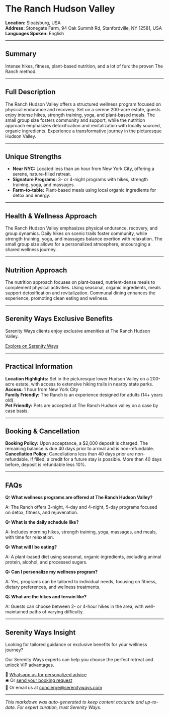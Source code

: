 # The Ranch Hudson Valley

**Location:** Sloatsburg, USA  
**Address:** Stonegate Farm, 94 Oak Summit Rd, Stanfordville, NY 12581, USA  
**Languages Spoken:** English

---

## Summary

Intense hikes, fitness, plant-based nutrition, and a lot of fun: the proven The Ranch method.

---

## Full Description

The Ranch Hudson Valley offers a structured wellness program focused on physical endurance and recovery. Set on a serene 200-acre estate, guests enjoy intense hikes, strength training, yoga, and plant-based meals. The small group size fosters community and support, while the nutrition approach emphasizes detoxification and revitalization with locally sourced, organic ingredients. Experience a transformative journey in the picturesque Hudson Valley.

---

## Unique Strengths

- **Near NYC:** Located less than an hour from New York City, offering a serene, nature-filled retreat.
- **Signature Programs:** 3- or 4-night programs with hikes, strength training, yoga, and massages.
- **Farm-to-table:** Plant-based meals using local organic ingredients for detox and energy.

---

## Health & Wellness Approach

The Ranch Hudson Valley emphasizes physical endurance, recovery, and group dynamics. Daily hikes on scenic trails foster community, while strength training, yoga, and massages balance exertion with relaxation. The small group size allows for a personalized atmosphere, encouraging a shared wellness journey.

---

## Nutrition Approach

The nutrition approach focuses on plant-based, nutrient-dense meals to complement physical activities. Using seasonal, organic ingredients, meals support detoxification and revitalization. Communal dining enhances the experience, promoting clean eating and wellness.

---

## Serenity Ways Exclusive Benefits

Serenity Ways clients enjoy exclusive amenities at The Ranch Hudson Valley.

[Explore on Serenity Ways](https://serenityways.com/collections/the-ranch-hudson-valley)

---

## Practical Information

**Location Highlights:** Set in the picturesque lower Hudson Valley on a 200-acre estate, with access to extensive hiking trails in nearby state parks.  
**Access:** 1 hour from New York City  
**Family Friendly:** The Ranch is an experience designed for adults (14+ years old).  
**Pet Friendly:** Pets are accepted at The Ranch Hudson valley on a case by case basis.

---

## Booking & Cancellation

**Booking Policy:** Upon acceptance, a $2,000 deposit is charged. The remaining balance is due 40 days prior to arrival and is non-refundable.  
**Cancellation Policy:** Cancellations less than 40 days prior are non-refundable. If filled, a credit for a future stay is possible. More than 40 days before, deposit is refundable less 10%.

---

## FAQs

**Q: What wellness programs are offered at The Ranch Hudson Valley?**

A: The Ranch offers 3-night, 4-day and 4-night, 5-day programs focused on detox, fitness, and rejuvenation.

**Q: What is the daily schedule like?**

A: Includes morning hikes, strength training, yoga, massages, and meals, with time for relaxation.

**Q: What will I be eating?**

A: A plant-based diet using seasonal, organic ingredients, excluding animal protein, alcohol, and processed sugars.

**Q: Can I personalize my wellness program?**

A: Yes, programs can be tailored to individual needs, focusing on fitness, dietary preferences, and wellness treatments.

**Q: What are the hikes and terrain like?**

A: Guests can choose between 2- or 4-hour hikes in the area, with well-maintained paths of varying difficulty.


---

## Serenity Ways Insight

Looking for tailored guidance or exclusive benefits for your wellness journey?

Our Serenity Ways experts can help you choose the perfect retreat and unlock VIP advantages.

💬 [Whatsapp us for personalized advice](https://wa.me/33786553455)  
🛎️ Or [send your booking request](https://serenityways.com/pages/contact)  
📧 Or email us at [concierge@serenityways.com](mailto:concierge@serenityways.com)

---

*This markdown was auto-generated to keep content accurate and up-to-date. For expert curation, trust Serenity Ways.*
